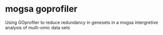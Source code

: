 # mogsa goprofiler
Using GOprofiler to reduce redundancy in genesets in a mogsa intergretive  analysis of multi-omic data sets

